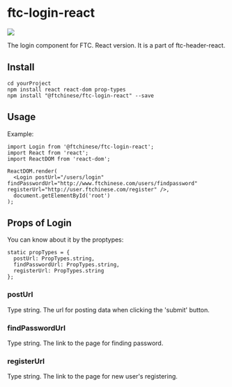# ftc-login-react
[![](https://travis-ci.org/wangyichen1064431086/ftc-login-react.svg?branch=master)](https://travis-ci.org/wangyichen1064431086/ftc-login-react)

<!-- MARKDOWN 插图基础格式： ![Alt text](图片链接) -->

The login component for FTC. React version. It is a part of ftc-header-react.

## Install
```
cd yourProject
npm install react react-dom prop-types
npm install "@ftchinese/ftc-login-react" --save 
```

## Usage
Example:

```
import Login from '@ftchinese/ftc-login-react';
import React from 'react';
import ReactDOM from 'react-dom';

ReactDOM.render(
  <Login postUrl="/users/login" findPasswordUrl="http://www.ftchinese.com/users/findpassword" registerUrl="http://user.ftchinese.com/register" />,
  document.getElementById('root')
);
```

## Props of Login
You can know about it by the proptypes:

```
static propTypes = {
  postUrl: PropTypes.string,
  findPasswordUrl: PropTypes.string,
  registerUrl: PropTypes.string
};

```

### postUrl
Type string. The url for posting data when clicking the 'submit' button.

### findPasswordUrl
Type string. The link to the page for finding password.

### registerUrl
Type string. The link to the page for new user's registering.
